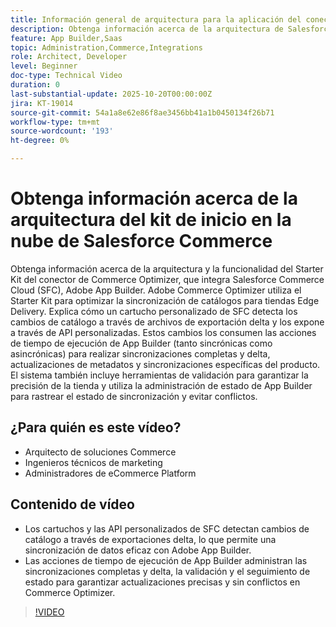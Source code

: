 ```yaml
---
title: Información general de arquitectura para la aplicación del conector de nube de Salesforce Commerce
description: Obtenga información acerca de la arquitectura de Salesforce Commerce Cloud con Adobe Commerce Optimizer.
feature: App Builder,Saas
topic: Administration,Commerce,Integrations
role: Architect, Developer
level: Beginner
doc-type: Technical Video
duration: 0
last-substantial-update: 2025-10-20T00:00:00Z
jira: KT-19014
source-git-commit: 54a1a8e62e86f8ae3456bb41a1b0450134f26b71
workflow-type: tm+mt
source-wordcount: '193'
ht-degree: 0%

---
```



# Obtenga información acerca de la arquitectura del kit de inicio en la nube de Salesforce Commerce

Obtenga información acerca de la arquitectura y la funcionalidad del Starter Kit del conector de Commerce Optimizer, que integra Salesforce Commerce Cloud (SFC), Adobe App Builder. Adobe Commerce Optimizer utiliza el Starter Kit para optimizar la sincronización de catálogos para tiendas Edge Delivery. Explica cómo un cartucho personalizado de SFC detecta los cambios de catálogo a través de archivos de exportación delta y los expone a través de API personalizadas. Estos cambios los consumen las acciones de tiempo de ejecución de App Builder (tanto sincrónicas como asincrónicas) para realizar sincronizaciones completas y delta, actualizaciones de metadatos y sincronizaciones específicas del producto. El sistema también incluye herramientas de validación para garantizar la precisión de la tienda y utiliza la administración de estado de App Builder para rastrear el estado de sincronización y evitar conflictos.

## ¿Para quién es este vídeo?

* Arquitecto de soluciones Commerce
* Ingenieros técnicos de marketing
* Administradores de eCommerce Platform

## Contenido de vídeo

* Los cartuchos y las API personalizados de SFC detectan cambios de catálogo a través de exportaciones delta, lo que permite una sincronización de datos eficaz con Adobe App Builder.
* Las acciones de tiempo de ejecución de App Builder administran las sincronizaciones completas y delta, la validación y el seguimiento de estado para garantizar actualizaciones precisas y sin conflictos en Commerce Optimizer.

>[!VIDEO](https://video.tv.adobe.com/v/3476054?captions=spa&learn=on)

